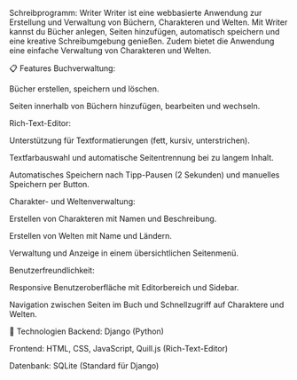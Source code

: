 Schreibprogramm: Writer
Writer ist eine webbasierte Anwendung zur Erstellung und Verwaltung von Büchern, Charakteren und Welten. Mit Writer kannst du Bücher anlegen, Seiten hinzufügen, automatisch speichern und eine kreative Schreibumgebung genießen. Zudem bietet die Anwendung eine einfache Verwaltung von Charakteren und Welten.

📋 Features
Buchverwaltung:

Bücher erstellen, speichern und löschen.

Seiten innerhalb von Büchern hinzufügen, bearbeiten und wechseln.

Rich-Text-Editor:

Unterstützung für Textformatierungen (fett, kursiv, unterstrichen).

Textfarbauswahl und automatische Seitentrennung bei zu langem Inhalt.

Automatisches Speichern nach Tipp-Pausen (2 Sekunden) und manuelles Speichern per Button.

Charakter- und Weltenverwaltung:

Erstellen von Charakteren mit Namen und Beschreibung.

Erstellen von Welten mit Name und Ländern.

Verwaltung und Anzeige in einem übersichtlichen Seitenmenü.

Benutzerfreundlichkeit:

Responsive Benutzeroberfläche mit Editorbereich und Sidebar.

Navigation zwischen Seiten im Buch und Schnellzugriff auf Charaktere und Welten.

🚀 Technologien
Backend: Django (Python)

Frontend: HTML, CSS, JavaScript, Quill.js (Rich-Text-Editor)

Datenbank: SQLite (Standard für Django)

